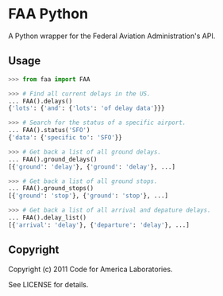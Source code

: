 FAA Python
==========

A Python wrapper for the Federal Aviation Administration's API.


Usage
-----


```python
>>> from faa import FAA

>>> # Find all current delays in the US.
... FAA().delays()
{'lots': {'and': {'lots': 'of delay data'}}}

>>> # Search for the status of a specific airport.
... FAA().status('SFO')
{'data': {'specific to': 'SFO'}}

>>> # Get back a list of all ground delays.
... FAA().ground_delays()
[{'ground': 'delay'}, {'ground': 'delay'}, ...]

>>> # Get back a list of all ground stops.
... FAA().ground_stops()
[{'ground': 'stop'}, {'ground': 'stop'}, ...]

>>> # Get back a list of all arrival and depature delays.
... FAA().delay_list()
[{'arrival': 'delay'}, {'departure': 'delay'}, ...]
```

Copyright
---------

Copyright (c) 2011 Code for America Laboratories.

See LICENSE for details.
